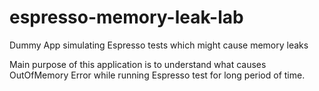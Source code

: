 # espresso-memory-leak-lab
Dummy App simulating Espresso tests which might cause memory leaks

Main purpose of this application is to understand what causes OutOfMemory Error while running Espresso test for long period of time.
